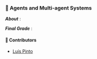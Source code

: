 ### :pushpin: Agents and Multi-agent Systems

***About*** : 

***Final Grade*** : 

#### :handshake: Contributors 
- [Luís Pinto](https://github.com/L-Pinto)
